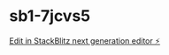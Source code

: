 # sb1-7jcvs5

[Edit in StackBlitz next generation editor ⚡️](https://stackblitz.com/~/github.com/sahal-git/sb1-7jcvs5)